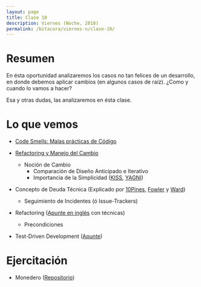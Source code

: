 ```yaml
---
layout: page
title: Clase 10
description: Viernes (Noche, 2018)
permalink: /bitacora/viernes-n/clase-10/
---
```


# Resumen

En ésta oportunidad analizaremos los casos no tan felices de un desarrollo, en donde debemos aplicar cambios (en algunos casos de raíz). ¿Como y cuando lo vamos a hacer? 
 
Esa y otras dudas, las analizaremos en ésta clase.

# Lo que vemos

- [Code Smells: Malas prácticas de Código](https://docs.google.com/document/d/1N-ZFQqcmge7TozZ1zOcW1tbFrn9IFEJm91X8MFGysik/edit)

- [Refactoring y Manejo del Cambio](https://docs.google.com/document/d/1cAje0qwy3Cus_ob0r-tatbcT01sDFeLt3MmSVmLeSxk/edit)
  - Noción de Cambio
    - Comparación de Diseño Anticipado e Iterativo
    - Importancia de la Simplicidad ([KISS](https://es.wikipedia.org/wiki/Principio_KISS), [YAGNI](https://es.wikipedia.org/wiki/YAGNI)) 

- Concepto de Deuda Técnica (Explicado por [10Pines](https://docs.google.com/viewer?a=v&pid=sites&srcid=ZGVmYXVsdGRvbWFpbnx1dG5kZXNpZ258Z3g6ZTIyOGM3NjBjMWE4OTIx), [Fowler](https://martinfowler.com/bliki/TechnicalDebt.html) y [Ward](http://wiki.c2.com/?WardExplainsDebtMetaphor))
  - Seguimiento de Incidentes (ó Issue-Trackers)
  
- Refactoring ([Apunte en inglés](https://sourcemaking.com/refactoring) con técnicas)
  - Precondiciones
  
- Test-Driven Development ([Apunte](https://docs.google.com/document/d/11mVR-4wEZhlQMDEqrfQeYLypEsrSqXv98dr78SA0Oq4/edit#heading=h.mm7wfgq1wuu1))

# Ejercitación

- Monedero ([Repositorio](https://github.com/dds-utn/dds-monedero-java8))
